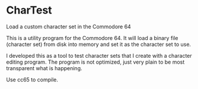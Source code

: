 # CharTest
Load a custom character set in the Commodore 64

This is a utility program for the Commodore 64.
It will load a binary file (character set) from disk into memory and set it as the character set to use.

I developed this as a tool to test character sets that I create with a character editing program.
The program is not optimized, just very plain to be most transparent what is happening.

Use cc65 to compile.
